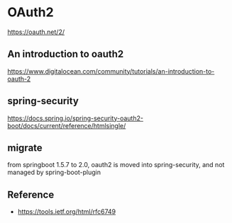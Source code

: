 # OAuth2
https://oauth.net/2/

## An introduction to oauth2
https://www.digitalocean.com/community/tutorials/an-introduction-to-oauth-2

## spring-security
https://docs.spring.io/spring-security-oauth2-boot/docs/current/reference/htmlsingle/

## migrate
from springboot 1.5.7 to 2.0, oauth2 is moved into spring-security, and not managed by spring-boot-plugin

## Reference
* https://tools.ietf.org/html/rfc6749